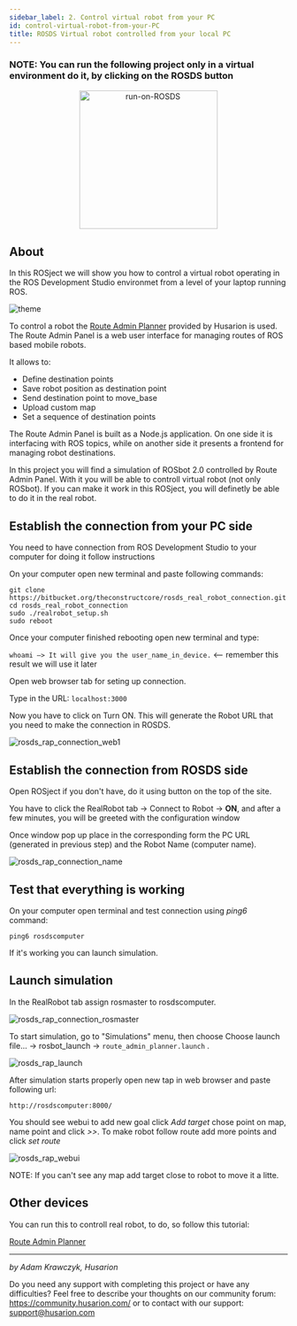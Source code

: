 ```yaml
---
sidebar_label: 2. Control virtual robot from your PC
id: control-virtual-robot-from-your-PC
title: ROSDS Virtual robot controlled from your local PC
---
```


### NOTE: You can run the following project only in a virtual environment do it, by clicking on the ROSDS button

<div><center>
<a href="http://www.rosject.io/l/c1db44b/">
<img alt="run-on-ROSDS" src="/img/ros/Run-on-ROSDS-button.png" width="250px"/></a>
</center></div>

## About

In this ROSject we will show you how to control a virtual robot operating in the ROS Development Studio environmet from a level of your laptop running ROS.

![theme](https://user-images.githubusercontent.com/29305346/64530720-224d3980-d30e-11e9-9901-ee5ecbd58776.png)

To control a robot the [Route Admin Planner](https://husarion.com/software/route-admin-panel/) provided by Husarion is used.
The Route Admin Panel is a web user interface for managing routes of ROS based mobile robots.

It allows to:

- Define destination points
- Save robot position as destination point
- Send destination point to move_base
- Upload custom map
- Set a sequence of destination points

The Route Admin Panel is built as a Node.js application. On one side it is interfacing with ROS topics, while on another side it presents a frontend for managing robot destinations.

In this project you will find a simulation of ROSbot 2.0 controlled by Route Admin Panel. With it you will be able to controll virtual robot (not only ROSbot). If you can make it work in this ROSject, you will definetly be able to do it in the real robot.

## Establish the connection from your PC side

You need to have connection from ROS Development Studio to your computer for doing it follow instructions

On your computer open new terminal and paste following commands:

```
git clone https://bitbucket.org/theconstructcore/rosds_real_robot_connection.git
cd rosds_real_robot_connection
sudo ./realrobot_setup.sh
sudo reboot
```



Once your computer finished rebooting open new terminal and type:

`whoami –> It will give you the user_name_in_device.`  <-- remember this result we will use it later

Open web browser tab for seting up connection.

Type in the URL: `localhost:3000`

Now you have to click on Turn ON. This will generate the Robot URL that you need to make the connection in ROSDS.

![rosds_rap_connection_web1](https://user-images.githubusercontent.com/29305346/64002117-96ffc700-cb09-11e9-82af-426e625468b0.png)

## Establish the connection from ROSDS side

Open ROSject if you don't have, do it using button on the top of the site.

You have to click the RealRobot tab -> Connect to Robot -> **ON**, and after a few minutes, you will be greeted with the configuration window

Once window pop up place in the corresponding form the PC URL (generated in previous step) and the Robot Name (computer name).

![rosds_rap_connection_name](https://user-images.githubusercontent.com/29305346/64002125-99622100-cb09-11e9-834f-6abd31f13deb.png)

## Test that everything is working

On your computer open terminal and test connection using _ping6_ command:

```
ping6 rosdscomputer 
```

If it's working you can launch simulation.

## Launch simulation

In the RealRobot tab assign rosmaster to rosdscomputer.

![rosds_rap_connection_rosmaster](https://user-images.githubusercontent.com/29305346/64002120-9830f400-cb09-11e9-8764-a112fd7a2b68.png)

To start simulation, go to "Simulations" menu, then choose Choose launch file... -> rosbot_launch -> `route_admin_planner.launch` . 

![rosds_rap_launch](https://user-images.githubusercontent.com/29305346/64002109-95360380-cb09-11e9-8dd5-f1fb221df5fa.png)

After simulation starts properly open new tap in web browser and paste following url:

```
http://rosdscomputer:8000/
```

You should see webui to add new goal click _Add target_ chose point on map, name point and click _>>_. To make robot follow route add more points and click _set route_  

![rosds_rap_webui](https://user-images.githubusercontent.com/29305346/64002105-936c4000-cb09-11e9-8fb7-128943545f1a.png)

NOTE: If you can't see any map add target close to robot to move it a litte.

## Other devices

You can run this to controll real robot, to do, so follow this tutorial:

[Route Admin Planner](https://husarion.com/software/route-admin-panel/)

---
_by Adam Krawczyk, Husarion_

Do you need any support with completing this project or have any difficulties? Feel free to describe your thoughts on our community forum: https://community.husarion.com/ or to contact with our support: support@husarion.com